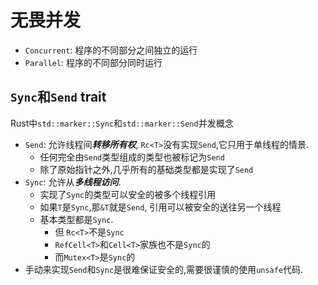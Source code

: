 # 无畏并发

- `Concurrent`: 程序的不同部分之间独立的运行
- `Parallel`: 程序的不同部分同时运行



## `Sync`和`Send` trait

Rust中`std::marker::Sync`和`std::marker::Send`并发概念

- `Send`: 允许线程间***转移所有权***, `Rc<T>`没有实现`Send`,它只用于单线程的情景.
  - 任何完全由`Send`类型组成的类型也被标记为`Send`
  - 除了原始指针之外,几乎所有的基础类型都是实现了`Send`
- `Sync`: 允许从***多线程访问***.
  - 实现了`Sync`的类型可以安全的被多个线程引用
  - 如果`T`是`Sync`,那`&T`就是`Send`, 引用可以被安全的送往另一个线程
  - 基本类型都是`Sync`.
    - 但 `Rc<T>`不是`Sync`
    - `RefCell<T>`和`Cell<T>`家族也不是`Sync`的
    - 而`Mutex<T>`是`Sync`的
- 手动来实现`Send`和`Sync`是很难保证安全的,需要很谨慎的使用`unsafe`代码.